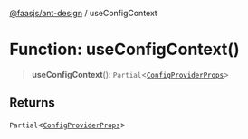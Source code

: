 [@faasjs/ant-design](../README.md) / useConfigContext

# Function: useConfigContext()

> **useConfigContext**(): `Partial`\<[`ConfigProviderProps`](../interfaces/ConfigProviderProps.md)\>

## Returns

`Partial`\<[`ConfigProviderProps`](../interfaces/ConfigProviderProps.md)\>
